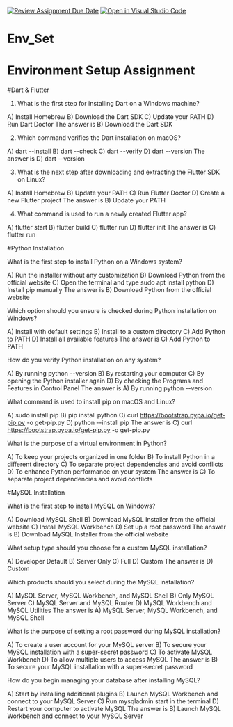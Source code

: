 [![Review Assignment Due Date](https://classroom.github.com/assets/deadline-readme-button-22041afd0340ce965d47ae6ef1cefeee28c7c493a6346c4f15d667ab976d596c.svg)](https://classroom.github.com/a/vnsr1XuU)
[![Open in Visual Studio Code](https://classroom.github.com/assets/open-in-vscode-2e0aaae1b6195c2367325f4f02e2d04e9abb55f0b24a779b69b11b9e10269abc.svg)](https://classroom.github.com/online_ide?assignment_repo_id=15630107&assignment_repo_type=AssignmentRepo)
# Env_Set

# Environment Setup Assignment

#Dart & Flutter

1. What is the first step for installing Dart on a Windows machine?

A) Install Homebrew
B) Download the Dart SDK
C) Update your PATH
D) Run Dart Doctor
The answer is B) Download the Dart SDK


2. Which command verifies the Dart installation on macOS?

A) dart --install
B) dart --check
C) dart --verify
D) dart --version
The answer is D)  dart --version


3. What is the next step after downloading and extracting the Flutter SDK on Linux?

A) Install Homebrew
B) Update your PATH
C) Run Flutter Doctor
D) Create a new Flutter project
The answer is B) Update your PATH


4. What command is used to run a newly created Flutter app?

A) flutter start
B) flutter build
C) flutter run
D) flutter init
The answer is C) flutter run

#Python Installation

What is the first step to install Python on a Windows system?

A) Run the installer without any customization
B) Download Python from the official website
C) Open the terminal and type sudo apt install python
D) Install pip manually
The answer is B) Download Python from the official website

Which option should you ensure is checked during Python installation on Windows?

A) Install with default settings
B) Install to a custom directory
C) Add Python to PATH
D) Install all available features
The answer is C) Add Python to PATH

How do you verify Python installation on any system?

A) By running python --version
B) By restarting your computer
C) By opening the Python installer again
D) By checking the Programs and Features in Control Panel
The answer is A) By running python --version

What command is used to install pip on macOS and Linux?

A) sudo install pip
B) pip install python
C) curl https://bootstrap.pypa.io/get-pip.py -o get-pip.py
D) python --install pip
The answer is C) curl https://bootstrap.pypa.io/get-pip.py -o get-pip.py

What is the purpose of a virtual environment in Python?

A) To keep your projects organized in one folder
B) To install Python in a different directory
C) To separate project dependencies and avoid conflicts
D) To enhance Python performance on your system
The answer is C) To separate project dependencies and avoid conflicts

#MySQL Installation

What is the first step to install MySQL on Windows?

A) Download MySQL Shell
B) Download MySQL Installer from the official website
C) Install MySQL Workbench
D) Set up a root password
The answer is B) Download MySQL Installer from the official website



What setup type should you choose for a custom MySQL installation?

A) Developer Default
B) Server Only
C) Full
D) Custom
The answer is D) Custom

Which products should you select during the MySQL installation?

A) MySQL Server, MySQL Workbench, and MySQL Shell
B) Only MySQL Server
C) MySQL Server and MySQL Router
D) MySQL Workbench and MySQL Utilities
The answer is A) MySQL Server, MySQL Workbench, and MySQL Shell

What is the purpose of setting a root password during MySQL installation?

A) To create a user account for your MySQL server
B) To secure your MySQL installation with a super-secret password
C) To activate MySQL Workbench
D) To allow multiple users to access MySQL
The answer is B) To secure your MySQL installation with a super-secret password

How do you begin managing your database after installing MySQL?

A) Start by installing additional plugins
B) Launch MySQL Workbench and connect to your MySQL Server
C) Run mysqladmin start in the terminal
D) Restart your computer to activate MySQL
The answer is B) Launch MySQL Workbench and connect to your MySQL Server
